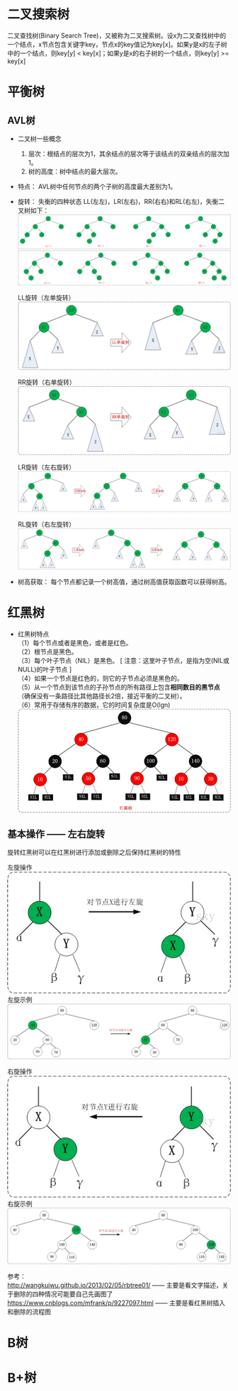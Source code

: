 # 二叉搜索树
二叉查找树(Binary Search Tree)，又被称为二叉搜索树。设x为二叉查找树中的一个结点，x节点包含关键字key，节点x的key值记为key[x]。如果y是x的左子树中的一个结点，则key[y] < key[x]；如果y是x的右子树的一个结点，则key[y] >= key[x]

# 平衡树
## AVL树
- 二叉树一些概念  
    1. 层次：根结点的层次为1，其余结点的层次等于该结点的双亲结点的层次加1。  
    2. 树的高度：树中结点的最大层次。
- 特点： AVL树中任何节点的两个子树的高度最大差别为1。 
- 旋转： 失衡的四种状态 LL(左左)，LR(左右)，RR(右右)和RL(右左)，失衡二叉树如下：  
    ![](..\img\avltree_rotate1.jpg)  
    ![](..\img\avltree_rotate2.jpg)  

    LL旋转（左单旋转）  
    ![](..\img\avltree_LL.jpg)  

    RR旋转（右单旋转）  
    ![](..\img\avltree_RR.jpg)  
    
    LR旋转（左右旋转）  
    ![](..\img\avltree_LR.jpg)   
    
    RL旋转（右左旋转）  
    ![](..\img\avltree_RL.jpg)   

- 树高获取： 每个节点都记录一个树高值，通过树高值获取函数可以获得树高。

# 红黑树
- 红黑树特点  
    （1）每个节点或者是黑色，或者是红色。  
（2）根节点是黑色。  
（3）每个叶子节点（NIL）是黑色。 \[ 注意：这里叶子节点，是指为空(NIL或NULL)的叶子节点 \]  
（4）如果一个节点是红色的，则它的子节点必须是黑色的。  
（5）从一个节点到该节点的子孙节点的所有路径上包含**相同数目的黑节点**（确保没有一条路径比其他路径长2倍，接近平衡的二叉树）。  
（6）常用于存储有序的数据，它的时间复杂度是O(lgn) 
![](..\img\rbtree_1.jpg) 

## 基本操作 —— 左右旋转
旋转红黑树可以在红黑树进行添加或删除之后保持红黑树的特性  

左旋操作  
![](..\img\rbtree_2.jpg)  
左旋示例  
![](..\img\rbtree_3.jpg) 

右旋操作
![](..\img\rbtree_4.jpg)
右旋示例  
![](..\img\rbtree_5.jpg)

参考：  
http://wangkuiwu.github.io/2013/02/05/rbtree01/ —— 主要是看文字描述，关于删除的四种情况可能要自己先画图了   
https://www.cnblogs.com/mfrank/p/9227097.html   —— 主要是看红黑树插入和删除的流程图  

# B树



# B+树


